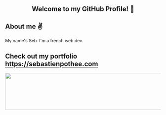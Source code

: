 <h2 align="center">Welcome to my GitHub Profile! 👋 </h2>

## About me :v:
<p align="left">My name's Seb. I'm a french web dev.

## Check out my portfolio https://sebastienpothee.com

<a href="https://github.com/devxb/gitanimals">
  <img src="https://render.gitanimals.org/lines/Seb-Pot-Dev" width="1000" height="120"/>
</a>

